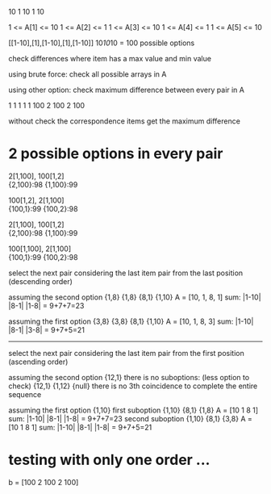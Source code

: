 10 1 10 1 10

1 <= A[1] <= 10
1 <= A[2] <= 1
1 <= A[3] <= 10
1 <= A[4] <= 1
1 <= A[5] <= 10

[[1-10],[1],[1-10],[1],[1-10]]
10*10*10 = 100 possible options

check differences where item has a max value and min value

using brute force:
check all possible arrays in A

using other option:
check maximum difference between every pair in A

1	1	1	1	1
100	2	100	2	100
	
without check the correspondence items
get the maximum difference

# 2 possible options in every pair

2[1,100], 100[1,2]	
{2,100}:98 {1,100}:99

100[1,2], 2[1,100]	
{100,1}:99 {100,2}:98

2[1,100], 100[1,2]	
{2,100}:98 {1,100}:99

100[1,100], 2[1,100]	
{100,1}:99 {100,2}:98

select the next pair considering the last item pair
from the last position (descending order)

assuming the second option {1,8}
{1,8} {8,1} {1,10}
A = [10, 1, 8, 1] sum: |1-10| |8-1| |1-8| = 9+7+7=23

assuming the first option {3,8}
{3,8} {8,1} {1,10}
A = [10, 1, 8, 3] sum: |1-10| |8-1| |3-8| = 9+7+5=21

----------------------------------------------------
select the next pair considering the last item pair
from the first position (ascending order)

assuming the second option {12,1}
there is no suboptions: (less option to check)
{12,1} {1,12} {null}
there is no 3th coincidence to complete the entire sequence

assuming the first option {1,10}
first suboption
{1,10} {8,1} {1,8}
A = [10 1 8 1] sum: |1-10| |8-1| |1-8| = 9+7+7=23
second suboption
{1,10} {8,1} {3,8}
A = [10 1 8 1] sum: |1-10| |8-1| |1-8| = 9+7+5=21


# testing with only one order ...

b = [100 2 100 2 100]



